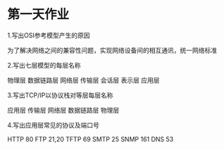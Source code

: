 

# 第一天作业

1.写出OSI参考模型产生的原因

为了解决网络之间的兼容性问题，实现网络设备间的相互通讯，统一网络标准

2.写出七层模型的每层名称

物理层	数据链路层	网络层	传输层	会话层	表示层	应用层

3.写出TCP/IP以协议栈对等层每层名称

应用层	传输层	网络层	数据链路层	物理层

4.写出应用层常见的协议及端口号

HTTP	80	FTP	21,20	TFTP	69	SMTP	25	SNMP	161	DNS	53

